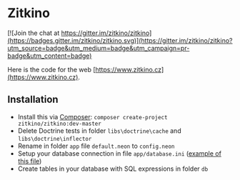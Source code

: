 # Zitkino

[![Join the chat at https://gitter.im/zitkino/zitkino](https://badges.gitter.im/zitkino/zitkino.svg)](https://gitter.im/zitkino/zitkino?utm_source=badge&utm_medium=badge&utm_campaign=pr-badge&utm_content=badge)

Here is the code for the web [https://www.zitkino.cz](https://www.zitkino.cz).

## Installation
* Install this via [Composer](https://getcomposer.org): `composer create-project zitkino/zitkino:dev-master`
* Delete Doctrine tests in folder `libs\doctrine\cache` and `libs\doctrine\inflector`
* Rename in folder `app` file `default.neon` to `config.neon`
* Setup your database connection in file `app/database.ini` ([example of this file](https://github.com/hermajan/lib/blob/master/src/database/database.ini))
* Create tables in your database with SQL expressions in folder `db`
